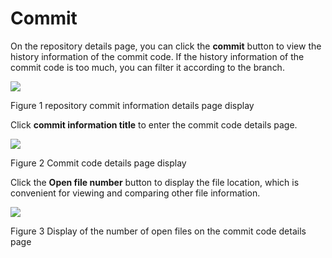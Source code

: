 # Commit

On the repository details page, you can click the **commit** button to view the history information of the commit code. If the history information of the commit code is too much, you can filter it according to the branch.

![](/doc/cn/manual/assets/04a8205286f6d7f1800685d797b6189d.png)

Figure 1 repository commit information details page display

Click **commit information title** to enter the commit code details page.

![](/doc/cn/manual/assets/9a26dde4c8f295f50895a748a93a2388.png)

Figure 2 Commit code details page display

Click the **Open file number** button to display the file location, which is convenient for viewing and comparing other file information.

![](/doc/cn/manual/assets/c696d4d2670a187df350ebc7898762c7.png)

Figure 3 Display of the number of open files on the commit code details page
